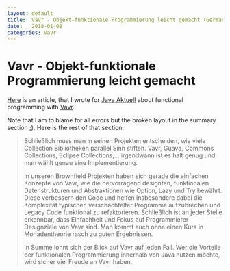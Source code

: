 ```yaml
---
layout: default
title:  Vavr - Objekt-funktionale Programmierung leicht gemacht (German)
date:   2018-01-08
categories: Vavr
---
```


# Vavr - Objekt-funktionale Programmierung leicht gemacht

[Here](/assets/media/2018-01-08/David-Schmitz-Vavr-Objekt-funktionale-Programmierung-leicht-gemacht.pdf) is an article, that I wrote for [Java Aktuell](http://www.ijug.eu/java-aktuell/das-magazin.html) about functional programming with [Vavr](http://vavr.io).

Note that I am to blame for all errors but the broken layout in the summary section ;). Here is the rest of that section:

> Schließlich muss man in seinen Projekten entscheiden, wie viele Collection Bibliotheken parallel Sinn stiften. Vavr, Guava, Commons Collections, Eclipse Collections,… irgendwann ist es halt genug und man wählt genau eine Implementierung.
>
> In unseren Brownfield Projekten haben sich gerade die einfachen Konzepte von Vavr, wie die hervorragend designten, funktionalen Datenstrukturen und Abstraktionen wie Option, Lazy und Try bewährt. Diese verbessern den Code und helfen insbesondere dabei die Komplexität typischer, verschachtelter Programme aufzubrechen und Legacy Code funktional zu refaktorieren. Schließlich ist an jeder Stelle erkennbar, dass Einfachheit und Fokus auf Programmierer Designziele von Vavr sind. Man kommt auch ohne einen Kurs in Monadentheorie rasch zu guten Ergebnissen.
>
> In Summe lohnt sich der Blick auf Vavr auf jeden Fall. Wer die Vorteile der funktionalen Programmierung innerhalb von Java nutzen möchte, wird sicher viel Freude an Vavr haben.





